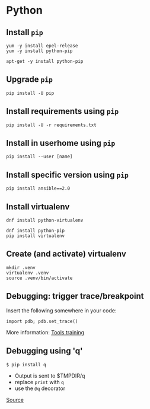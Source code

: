 Python
======

## Install `pip`
```
yum -y install epel-release
yum -y install python-pip
```

```
apt-get -y install python-pip
```


## Upgrade `pip`
```
pip install -U pip
```


## Install requirements using `pip`
```
pip install -U -r requirements.txt
```


## Install in userhome using `pip`
```
pip install --user [name]
```


## Install specific version using `pip`
```
pip install ansible==2.0
```


## Install virtualenv
```
dnf install python-virtualenv
```

```
dnf install python-pip
pip install virtualenv
```


## Create (and activate) virtualenv
```
mkdir .venv
virtualenv .venv
source .venv/bin/activate
```


## Debugging: trigger trace/breakpoint

Insert the following somewhere in your code:
```
import pdb; pdb.set_trace()
```

More information: [Tools training](https://github.com/gbraad/tools-training/blob/master/md/slides.md#pdb)


## Debugging using 'q'
```
$ pip install q
```

 * Output is sent to $TMPDIR/q
 * replace `print` with `q`
 * use the `@q` decorator

[Source](https://pypi.python.org/pypi/q)
